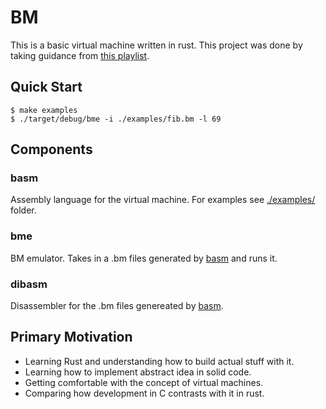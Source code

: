 # BM

This is a basic virtual machine written in rust. This project was done by taking guidance from [this playlist](https://www.youtube.com/watch?v=0irYsCYuZws&list=PLpM-Dvs8t0VY73ytTCQqgvgCWttV3m8LM).


## Quick Start

```console
$ make examples
$ ./target/debug/bme -i ./examples/fib.bm -l 69
```

## Components

### basm

Assembly language for the virtual machine. For examples see [./examples/](./examples/) folder.

### bme

BM emulator. Takes in a .bm files generated by [basm](#basm) and runs it.

### dibasm

Disassembler for the .bm files genereated by [basm](#basm).

## Primary Motivation

- Learning Rust and understanding how to build actual stuff with it.
- Learning how to implement abstract idea in solid code.
- Getting comfortable with the concept of virtual machines.
- Comparing how development in C contrasts with it in rust.


